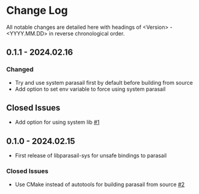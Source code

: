 # Change Log

All notable changes are detailed here with headings of \<Version\> - \<YYYY.MM.DD\> in reverse chronological order.

## 0.1.1 - 2024.02.16

### Changed

- Try and use system parasail first by default before building from source
- Add option to set env variable to force using system parasail

## Closed Issues

- Add option for using system lib [#1](https://gitlab.com/nsbuitrago/libparasail-sys/-/issues/1)

## 0.1.0 - 2024.02.15

- First release of libparasail-sys for unsafe bindings to parasail

### Closed Issues

- Use CMake instead of autotools for building parasail from source [#2](https://gitlab.com/nsbuitrago/libparasail-sys/-/issues/2)


